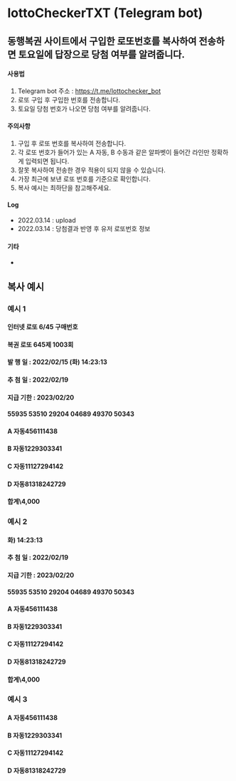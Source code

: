 # lottoCheckerTXT (Telegram bot)

## 동행복권 사이트에서 구입한 로또번호를 복사하여 전송하면 토요일에 답장으로 당첨 여부를 알려줍니다.

#### 사용법
1. Telegram bot 주소 : https://t.me/lottochecker_bot
2. 로또 구입 후 구입한 번호를 전송합니다.
3. 토요일 당첨 번호가 나오면 당첨 여부를 알려줍니다.

#### 주의사항
1. 구입 후 로또 번호를 복사하여 전송합니다.
2. 각 로또 번호가 들어가 있는 A 자동, B 수동과 같은 알파벳이 들어간 라인만 정확하게 입력되면 됩니다.
3. 잘못 복사하여 전송한 경우 적용이 되지 않을 수 있습니다.
4. 가장 최근에 보낸 로또 번호를 기준으로 확인합니다.
5. 복사 예시는 최하단을 참고해주세요.

#### Log
- 2022.03.14 : upload
- 2022.03.14 : 당첨결과 반영 후 유저 로또번호 정보 

#### 기타
- 



## 복사 예시

### 예시 1
#### 인터넷 로또 6/45 구매번호
#### 복권 로또 645제 1003회
#### 발 행 일 : 2022/02/15 (화) 14:23:13
#### 추 첨 일 : 2022/02/19
#### 지급 기한 : 2023/02/20
#### 55935 53510 29204 04689 49370 50343

#### A 자동456111438
#### B 자동1229303341
#### C 자동11127294142
#### D 자동81318242729
#### 합계\4,000

### 예시 2
#### 화) 14:23:13
#### 추 첨 일 : 2022/02/19
#### 지급 기한 : 2023/02/20
#### 55935 53510 29204 04689 49370 50343

#### A 자동456111438
#### B 자동1229303341
#### C 자동11127294142
#### D 자동81318242729
#### 합계\4,000

### 예시 3
#### A 자동456111438
#### B 자동1229303341
#### C 자동11127294142
#### D 자동81318242729
